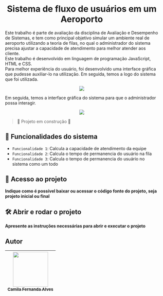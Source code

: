 <h1 align="center"> Sistema de fluxo de usuários em um Aeroporto </h1>

Este trabalho é parte de avaliação da disciplina de Avaliação e Desempenho de Sistemas, e tem como principal objetivo
simular um ambiente real de aeroporto utilizando a teoria de filas, no qual o administrador do sistema precisa ajustar a capacidade de atendimento
para melhor atender aos cliente.<br>
Este trabalho é desenvolvido em linguagem de programação JavaScript, HTML e CSS.<br>
Para melhor experiência do usuário, foi desenvolvido uma interface gráfica que pudesse auxiliar-lo na utilização. Em seguida, temos a logo do sistema que foi utilizada.
<p align="center">
<img src="https://user-images.githubusercontent.com/71519298/188050496-3a6722c2-3a84-491b-b5f0-c6098bc9b925.PNG"/>
</p>
Em seguida, temos a interface gráfica do sistema para que o administrador possa interagir.<br>
<p align="center">
<img src="https://user-images.githubusercontent.com/71519298/188050879-21a3e5ad-067f-4dbd-ac0e-bf54a079cb13.PNG"/>
</p>




>:construction: Projeto em construção :construction:



## :hammer: Funcionalidades do sistema
- `Funcionalidade 1`: Calcula a capacidade de atendimento da equipe
- `Funcionalidade 2`: Calcula o tempo de permanencia do usuário na fila
- `Funcionalidade 3`: Calcula o tempo de permanencia do usuário no sistema como um todo

## 📁 Acesso ao projeto

**Indique como é possível baixar ou acessar o código fonte do projeto, seja projeto inicial ou final**

## 🛠️ Abrir e rodar o projeto

**Apresente as instruções necessárias para abrir e executar o projeto**

## Autor
| [<img src="https://avatars.githubusercontent.com/u/37356058?v=4" width=115><br><sub>Camila Fernanda Alves</sub>](https://github.com/camilafernanda) |
| :---: |
